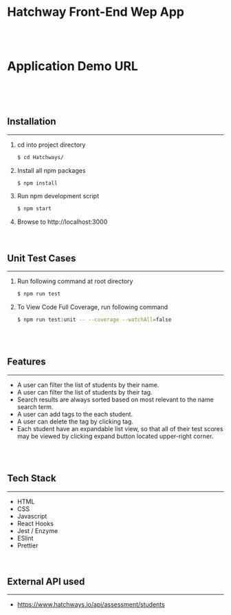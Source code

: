 # Hatchway Front-End Wep App

<img src="" />
<br/><br/><br/>

# Application Demo URL
<br/><br/><br/>

## Installation
---

1. cd into project directory
    ```bash
    $ cd Hatchways/
    ```

2. Install all npm packages
    ```bash
    $ npm install
    ```

3. Run npm development script
    ```bash
    $ npm start
    ```

4. Browse to http://localhost:3000
<br/><br/><br/>

## Unit Test Cases
---
1. Run following command at root directory
    ```bash
    $ npm run test
    ```
2. To View Code Full Coverage, run following command
    ```bash
    $ npm run test:unit -- --coverage --watchAll=false
    ```
<br/><br/>

## Features
---
- A user can filter the list of students by their name.
- A user can filter the list of students by their tag.
- Search results are always sorted based on most relevant to the name search term.
- A user can add tags to the each student.
- A user can delete the tag by clicking tag.
- Each student have an expandable list view, so that all of their test scores may be viewed by clicking expand button located upper-right corner.


<br/><br/>

## Tech Stack
---
- HTML
- CSS
- Javascript
- React Hooks
- Jest / Enzyme
- ESlint
- Prettier
<br/><br/><br/>

## External API used
---
- https://www.hatchways.io/api/assessment/students
<br/><br/><br/>
